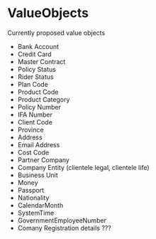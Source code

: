 ValueObjects
============
Currently proposed value objects

* Bank Account
* Credit Card
* Master Contract
* Policy Status
* Rider Status
* Plan Code
* Product Code
* Product Category
* Policy Number
* IFA Number
* Client Code
* Province
* Address
* Email Address
* Cost Code
* Partner Company
* Company Entity (clientele legal, clientele life)
* Business Unit 
* Money
* Passport
* Nationality
* CalendarMonth 
* SystemTime
* GovernmentEmployeeNumber
* Comany Registration details ???

